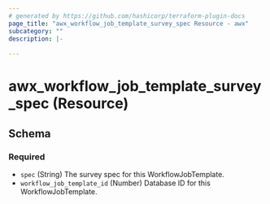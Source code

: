 ```yaml
---
# generated by https://github.com/hashicorp/terraform-plugin-docs
page_title: "awx_workflow_job_template_survey_spec Resource - awx"
subcategory: ""
description: |-
  
---
```


# awx_workflow_job_template_survey_spec (Resource)





<!-- schema generated by tfplugindocs -->
## Schema

### Required

- `spec` (String) The survey spec for this WorkflowJobTemplate.
- `workflow_job_template_id` (Number) Database ID for this WorkflowJobTemplate.
